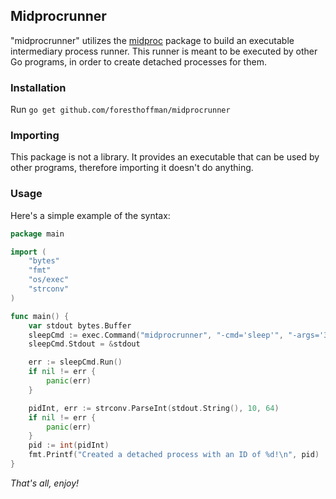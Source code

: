## Midprocrunner

"midprocrunner" utilizes the [midproc](https://github.com/foresthoffman/midproc) package to build an executable intermediary process runner. This runner is meant to be executed by other Go programs, in order to create detached processes for them.

### Installation

Run `go get github.com/foresthoffman/midprocrunner`

### Importing

This package is not a library. It provides an executable that can be used by other programs, therefore importing it doesn't do anything.

### Usage

Here's a simple example of the syntax:

```Go
package main

import (
	"bytes"
	"fmt"
	"os/exec"
	"strconv"
)

func main() {
	var stdout bytes.Buffer
	sleepCmd := exec.Command("midprocrunner", "-cmd='sleep'", "-args='30'")
	sleepCmd.Stdout = &stdout

	err := sleepCmd.Run()
	if nil != err {
		panic(err)
	}

	pidInt, err := strconv.ParseInt(stdout.String(), 10, 64)
	if nil != err {
		panic(err)
	}
	pid := int(pidInt)
	fmt.Printf("Created a detached process with an ID of %d!\n", pid)
}
```

_That's all, enjoy!_

